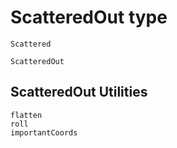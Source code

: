 # ScatteredOut type

```@docs
Scattered
```

```@docs
ScatteredOut
```

## ScatteredOut Utilities

```@docs
flatten
roll
importantCoords
```
